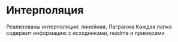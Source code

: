 Интерполяция
========================
Реализованы интерполяции: линейная, Лагранжa
Каждая папка содержит информацию с исходниками, readme и примерами  
